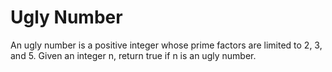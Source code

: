 # Ugly Number
An ugly number is a positive integer whose prime factors are limited to 2, 3, and 5. Given an integer n, return true if n is an ugly number.
